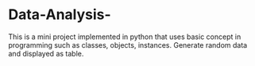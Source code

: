 # Data-Analysis-
This is a mini project implemented in python that uses basic concept in programming such as classes, objects, instances. Generate random data and displayed as table. 
